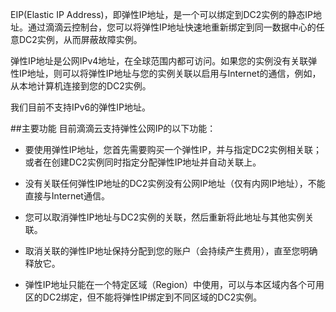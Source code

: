 EIP(Elastic IP Address)，即弹性IP地址，是一个可以绑定到DC2实例的静态IP地址。通过滴滴云控制台，您可以将弹性IP地址快速地重新绑定到同一数据中心的任意DC2实例，从而屏蔽故障实例。

弹性IP地址是公网IPv4地址，在全球范围内都可访问。如果您的实例没有关联弹性IP地址，则可以将弹性IP地址与您的实例关联以启用与Internet的通信，例如，从本地计算机连接到您的DC2实例。

我们目前不支持IPv6的弹性IP地址。

##主要功能
目前滴滴云支持弹性公网IP的以下功能：

- 要使用弹性IP地址，您首先需要购买一个弹性IP，并与指定DC2实例相关联；或者在创建DC2实例同时指定分配弹性IP地址并自动关联上。

- 没有关联任何弹性IP地址的DC2实例没有公网IP地址（仅有内网IP地址），不能直接与Internet通信。

- 您可以取消弹性IP地址与DC2实例的关联，然后重新将此地址与其他实例关联。

- 取消关联的弹性IP地址保持分配到您的账户（会持续产生费用），直至您明确释放它。

- 弹性IP地址只能在一个特定区域（Region）中使用，可以与本区域内各个可用区的DC2绑定，但不能将弹性IP绑定到不同区域的DC2实例。